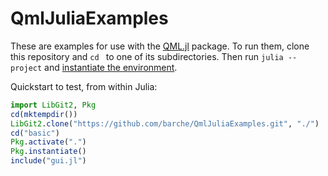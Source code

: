 # QmlJuliaExamples

These are examples for use with the [QML.jl](https://github.com/JuliaGraphics/QML.jl) package. To run them, clone this repository and `cd ` to one of its subdirectories. Then run `julia --project` and [instantiate the environment](https://pkgdocs.julialang.org/v1/environments/#Using-someone-else's-project).

Quickstart to test, from within Julia:

```julia
import LibGit2, Pkg
cd(mktempdir())
LibGit2.clone("https://github.com/barche/QmlJuliaExamples.git", "./")
cd("basic")
Pkg.activate(".")
Pkg.instantiate()
include("gui.jl")
```
